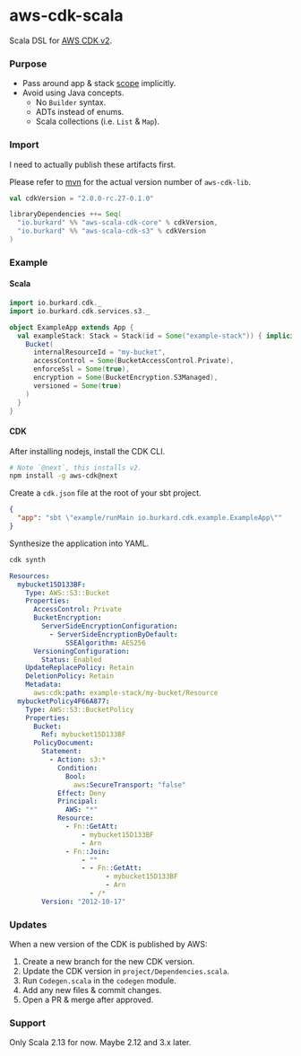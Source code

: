 # aws-cdk-scala

Scala DSL for [AWS CDK v2](https://docs.aws.amazon.com/cdk/latest/guide/work-with-cdk-v2.html).

### Purpose

- Pass around app & stack [scope](https://docs.aws.amazon.com/cdk/latest/guide/constructs.html) implicitly.
- Avoid using Java concepts.
  * No `Builder` syntax.
  * ADTs instead of enums.
  * Scala collections (i.e. `List` & `Map`).

### Import

I need to actually publish these artifacts first.

Please refer to [mvn](https://mvnrepository.com/artifact/software.amazon.awscdk/aws-cdk-lib)
for the actual version number of `aws-cdk-lib`.

```scala
val cdkVersion = "2.0.0-rc.27-0.1.0"

libraryDependencies ++= Seq(
  "io.burkard" %% "aws-scala-cdk-core" % cdkVersion,
  "io.burkard" %% "aws-scala-cdk-s3" % cdkVersion
)
```

### Example

#### Scala

```scala
import io.burkard.cdk._
import io.burkard.cdk.services.s3._

object ExampleApp extends App {
  val exampleStack: Stack = Stack(id = Some("example-stack")) { implicit stackCtx =>
    Bucket(
      internalResourceId = "my-bucket",
      accessControl = Some(BucketAccessControl.Private),
      enforceSsl = Some(true),
      encryption = Some(BucketEncryption.S3Managed),
      versioned = Some(true)
    )
  }
}
```

#### CDK

After installing nodejs, install the CDK CLI.

```bash
# Note `@next`, this installs v2.
npm install -g aws-cdk@next
```

Create a `cdk.json` file at the root of your sbt project.

```json
{
  "app": "sbt \"example/runMain io.burkard.cdk.example.ExampleApp\""
}
```

Synthesize the application into YAML.

```bash
cdk synth
```

```yaml
Resources:
  mybucket15D133BF:
    Type: AWS::S3::Bucket
    Properties:
      AccessControl: Private
      BucketEncryption:
        ServerSideEncryptionConfiguration:
          - ServerSideEncryptionByDefault:
              SSEAlgorithm: AES256
      VersioningConfiguration:
        Status: Enabled
    UpdateReplacePolicy: Retain
    DeletionPolicy: Retain
    Metadata:
      aws:cdk:path: example-stack/my-bucket/Resource
  mybucketPolicy4F66A877:
    Type: AWS::S3::BucketPolicy
    Properties:
      Bucket:
        Ref: mybucket15D133BF
      PolicyDocument:
        Statement:
          - Action: s3:*
            Condition:
              Bool:
                aws:SecureTransport: "false"
            Effect: Deny
            Principal:
              AWS: "*"
            Resource:
              - Fn::GetAtt:
                  - mybucket15D133BF
                  - Arn
              - Fn::Join:
                  - ""
                  - - Fn::GetAtt:
                        - mybucket15D133BF
                        - Arn
                    - /*
        Version: "2012-10-17"
```

### Updates

When a new version of the CDK is published by AWS:

1. Create a new branch for the new CDK version.
2. Update the CDK version in `project/Dependencies.scala`.
3. Run `Codegen.scala` in the `codegen` module.
4. Add any new files & commit changes.
5. Open a PR & merge after approved.

### Support

Only Scala 2.13 for now. Maybe 2.12 and 3.x later.
